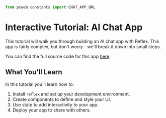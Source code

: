 ```python exec
from pcweb.constants import CHAT_APP_URL
```

# Interactive Tutorial: AI Chat App

This tutorial will walk you through building an AI chat app with Reflex. This app is fairly complex, but don't worry - we'll break it down into small steps.

You can find the full source code for this app [here]({CHAT_APP_URL}).

## What You'll Learn

In this tutorial you'll learn how to:
1. Install `reflex` and set up your development environment.
2. Create components to define and style your UI.
3. Use state to add interactivity to your app.
4. Deploy your app to share with others.

